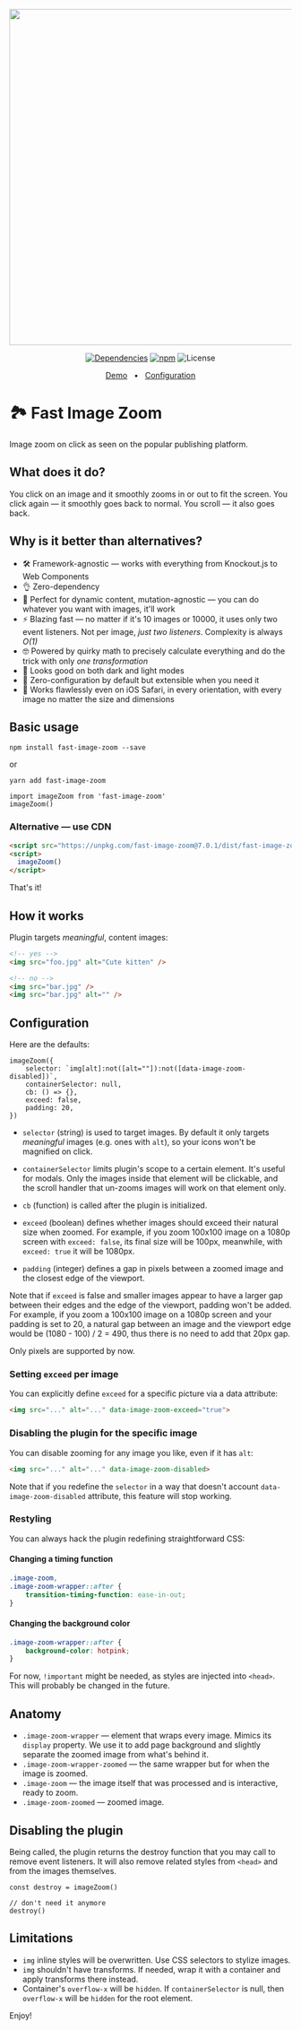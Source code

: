 <p align="center">
    <img width="600" alt="" src="https://user-images.githubusercontent.com/14220138/118895782-5b68ea00-b8f6-11eb-8019-1bc822562666.gif">
</p>
<p align="center">
    <a href="https://github.com/miloxeon/fast-image-zoom/blob/master/package.json"><img src="https://img.shields.io/badge/dependencies-0-brightgreen" alt="Dependencies"></a>
    <a href="https://www.npmjs.com/package/fast-image-zoom"><img alt="npm" src="https://img.shields.io/npm/v/fast-image-zoom"></a>
    <img alt="License" src="https://img.shields.io/github/license/miloxeon/fast-image-zoom?color=brightgreen">
</p>
<p align="center">
    <a href="https://miloslav.website/fast-image-zoom">Demo</a>
    &nbsp;&nbsp;&bull;&nbsp;&nbsp;
    <a href="#configuration">Configuration</a>
</p>

# 🏞 Fast Image Zoom

Image zoom on click as seen on the popular publishing platform.

## What does it do?

You click on an image and it smoothly zooms in or out to fit the screen. You click again — it smoothly goes back to normal. You scroll — it also goes back.

## Why is it better than alternatives?

- 🛠 Framework-agnostic — works with everything from Knockout.js to Web Components
- 👌 Zero-dependency
- 🧬 Perfect for dynamic content, mutation-agnostic — you can do whatever you want with images, it'll work
- ⚡️ Blazing fast — no matter if it's 10 images or 10000, it uses only two event listeners. Not per image, _just two listeners_. Complexity is always _O(1)_
- 🤓 Powered by quirky math to precisely calculate everything and do the trick with only _one transformation_
- 🦋 Looks good on both dark and light modes
- 🍦 Zero-configuration by default but extensible when you need it
- 🗿 Works flawlessly even on iOS Safari, in every orientation, with every image no matter the size and dimensions

## Basic usage

```
npm install fast-image-zoom --save
```

or

```
yarn add fast-image-zoom
```

```JS
import imageZoom from 'fast-image-zoom'
imageZoom()
```

### Alternative — use CDN

```HTML
<script src="https://unpkg.com/fast-image-zoom@7.0.1/dist/fast-image-zoom.js"></script>
<script>
  imageZoom()
</script>
```

That's it!

## How it works

Plugin targets _meaningful_, content images:

```HTML
<!-- yes -->
<img src="foo.jpg" alt="Cute kitten" />

<!-- no -->
<img src="bar.jpg" />
<img src="bar.jpg" alt="" />
```

## Configuration

Here are the defaults:

```JS
imageZoom({
    selector: `img[alt]:not([alt=""]):not([data-image-zoom-disabled])`,
    containerSelector: null,
    cb: () => {},
    exceed: false,
    padding: 20,
})
```

- `selector` (string) is used to target images. By default it only targets _meaningful_ images (e.g. ones with `alt`), so your icons won't be magnified on click.
- `containerSelector` limits plugin's scope to a certain element. It's useful for modals. Only the images inside that element will be clickable, and the scroll handler that un-zooms images will work on that element only.
- `cb` (function) is called after the plugin is initialized.
- `exceed` (boolean) defines whether images should exceed their natural size when zoomed. For example, if you zoom 100x100 image on a 1080p screen with `exceed: false`, its final size will be 100px, meanwhile, with `exceed: true` it will be 1080px.

- `padding` (integer) defines a gap in pixels between a zoomed image and the closest edge of the viewport.

Note that if `exceed` is false and smaller images appear to have a larger gap between their edges and the edge of the viewport, padding won't be added. For example, if you zoom a 100x100 image on a 1080p screen and your padding is set to 20, a natural gap between an image and the viewport edge would be (1080 - 100) / 2 = 490, thus there is no need to add that 20px gap.

Only pixels are supported by now.

### Setting `exceed` per image

You can explicitly define `exceed` for a specific picture via a data attribute:

```HTML
<img src="..." alt="..." data-image-zoom-exceed="true">
```

### Disabling the plugin for the specific image

You can disable zooming for any image you like, even if it has `alt`:

```HTML
<img src="..." alt="..." data-image-zoom-disabled>
```

Note that if you redefine the `selector` in a way that doesn't account `data-image-zoom-disabled` attribute, this feature will stop working.

### Restyling

You can always hack the plugin redefining straightforward CSS:

#### Changing a timing function

```CSS
.image-zoom,
.image-zoom-wrapper::after {
    transition-timing-function: ease-in-out;
}
```

#### Changing the background color

```CSS
.image-zoom-wrapper::after {
    background-color: hotpink;
}
```

For now, `!important` might be needed, as styles are injected into `<head>`. This will probably be changed in the future.

## Anatomy

- `.image-zoom-wrapper` — element that wraps every image. Mimics its `display` property. We use it to add page background and slightly separate the zoomed image from what's behind it.
- `.image-zoom-wrapper-zoomed` — the same wrapper but for when the image is zoomed.
- `.image-zoom` — the image itself that was processed and is interactive, ready to zoom.
- `.image-zoom-zoomed` — zoomed image.

## Disabling the plugin

Being called, the plugin returns the destroy function that you may call to remove event listeners. It will also remove related styles from `<head>` and from the images themselves.

```JS
const destroy = imageZoom()

// don't need it anymore
destroy()
```

## Limitations

- `img` inline styles will be overwritten. Use CSS selectors to stylize images.
- `img` shouldn't have transforms. If needed, wrap it with a container and apply transforms there instead.
- Container's `overflow-x` will be `hidden`. If `containerSelector` is null, then `overflow-x` will be `hidden` for the root element.

Enjoy!
